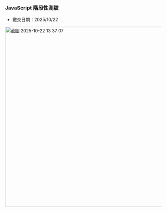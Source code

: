 ### JavaScript 階段性測驗
- 繳交日期：2025/10/22
<img width="733" height="579" alt="截圖 2025-10-22 13 37 07" src="https://github.com/user-attachments/assets/b0246ddf-e8f7-477c-85d0-e5577f8625e5" />